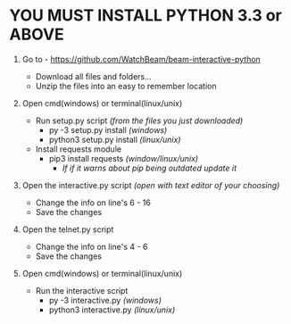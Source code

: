 # YOU MUST INSTALL PYTHON 3.3 or ABOVE

1. Go to - https://github.com/WatchBeam/beam-interactive-python
    * Download all files and folders... 
    * Unzip the files into an easy to remember location

2. Open cmd(windows) or terminal(linux/unix)
    * Run setup.py script _(from the files you just downloaded)_
        * py -3 setup.py install _(windows)_
        * python3 setup.py install _(linux/unix)_
    * Install requests module
         * pip3 install requests _(window/linux/unix)_
            * _If if it warns about pip being outdated update it_

3. Open the interactive.py script _(open with text editor of your choosing)_
   * Change the info on line's 6 - 16
   * Save the changes

4. Open the telnet.py script
   * Change the info on line's 4 - 6
   * Save the changes

5. Open cmd(windows) or terminal(linux/unix)
   * Run the interactive script
      * py -3 interactive.py _(windows)_
      * python3 interactive.py _(linux/unix)_

